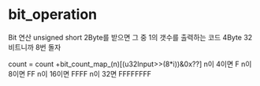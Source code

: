 # bit_operation

Bit 연산
unsigned short 2Byte를 받으면
그 중 1의 갯수를 출력하는 코드
4Byte
32비트니까 8번 돌자

count = count 
+bit_count_map_(n)[(u32Input>>(8*i))&0x??]
n이 4이면 F
n이 8이면 FF
n이 16이면 FFFF
n이 32면 FFFFFFFF
